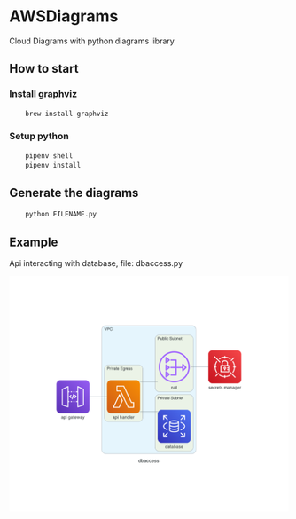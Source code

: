 # AWSDiagrams
Cloud Diagrams with python diagrams library 

## How to start

### Install graphviz

```bash
	brew install graphviz  
```

### Setup python

```bash
	pipenv shell
	pipenv install
```

## Generate the diagrams

```bash
	python FILENAME.py
```

## Example

Api interacting with database, file: dbaccess.py

![dbaccess.png](dbaccess.png)